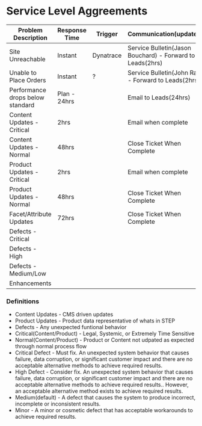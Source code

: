 # Service Level Aggreements



| Problem Description       | Response Time    |Trigger| Communication(updates)     | Group(s) to Enage |
| ------------------------- | ---------------- | -------|---------- |----------------|
| Site Unreachable| Instant |Dynatrace |Service Bulletin(Jason Bouchard) - Forward to Leads(2hrs)| Basis/NTT/DAD-Java
| Unable to Place Orders| Instant|? | Service Bulletin(John Ray) - Forward to Leads(2hrs)| DAD-Java/HUBS
| Performance drops below standard| Plan - 24hrs|| Email to Leads(24hrs)| DAD-Java/DAD-UX
| Content Updates - Critical| 2hrs | |Email when complete |DAD-NET
| Content Updates - Normal | 48hrs || Close Ticket When Complete | DAD-NET
| Product Updates - Critical | 2hrs || Email when complete | DAD-Java/HUBS-STEP
| Product Updates - Normal | 48hrs || Close Ticket When Complete | HUBS-STEP
| Facet/Attribute Updates | 72hrs || Close Ticket When Complete | HUBS-STEP/DAD-Java
| Defects - Critical||||
| Defects - High||||
| Defects - Medium/Low||||
| Enhancements||||


### Definitions
* Content Updates - CMS driven updates
* Product Updates - Product data representative of whats in STEP
* Defects - Any unexpected funtional behavior
* Critical(Content/Product) - Legal, Systemic, or Extremely Time Sensitive
* Normal(Content/Product) - Product or Content not udpated as expected through normal process flow
* Critical Defect - Must fix. An unexpected system behavior that causes failure, data corruption, or significant customer impact and there are no acceptable alternative methods to achieve required results.
* High Defect - Consider fix. An unexpected system behavior that causes failure, data corruption, or significant customer impact and there are no acceptable alternative methods to achieve required results.. However, an acceptable alternative method exists to achieve required results.
* Medium(default) - A defect that causes the system to produce incorrect, incomplete or inconsistent results.
* Minor - A minor or cosmetic defect that has acceptable workarounds to achieve required results.
